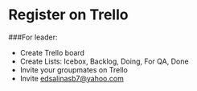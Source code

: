 # Register on Trello
###For leader:
- Create Trello board
- Create Lists: Icebox, Backlog, Doing, For QA, Done
- Invite your groupmates on Trello
- Invite edsalinasb7@yahoo.com
